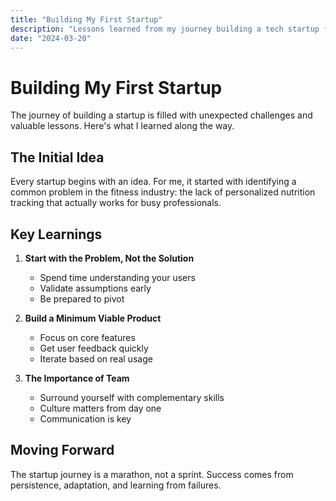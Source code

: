 ```yaml
---
title: "Building My First Startup"
description: "Lessons learned from my journey building a tech startup from scratch"
date: "2024-03-20"
---
```


# Building My First Startup

The journey of building a startup is filled with unexpected challenges and valuable lessons. Here's what I learned along the way.

## The Initial Idea

Every startup begins with an idea. For me, it started with identifying a common problem in the fitness industry: the lack of personalized nutrition tracking that actually works for busy professionals.

## Key Learnings

1. **Start with the Problem, Not the Solution**
   - Spend time understanding your users
   - Validate assumptions early
   - Be prepared to pivot

2. **Build a Minimum Viable Product**
   - Focus on core features
   - Get user feedback quickly
   - Iterate based on real usage

3. **The Importance of Team**
   - Surround yourself with complementary skills
   - Culture matters from day one
   - Communication is key

## Moving Forward

The startup journey is a marathon, not a sprint. Success comes from persistence, adaptation, and learning from failures. 